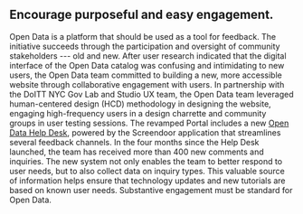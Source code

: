 ## Encourage purposeful and easy engagement.

Open Data is a platform that should be used as a tool for feedback. The initiative succeeds through the participation and oversight of community stakeholders --- old and new. After user research indicated that the digital interface of the Open Data catalog was confusing and intimidating to new users, the Open Data team committed to building a new, more accessible website through collaborative engagement with users. In partnership with the DoITT NYC Gov Lab and Studio UX team, the Open Data team leveraged human-centered design (HCD) methodology in designing the website, engaging high-frequency users in a design charrette and community groups in user testing sessions. The revamped Portal includes a new [Open Data Help Desk](https://opendata.cityofnewyork.us/engage/), powered by the Screendoor application that streamlines several feedback channels. In the four months since the Help Desk launched, the team has received more than 400 new comments and inquiries. The new system not only enables the team to better respond to user needs, but to also collect data on inquiry types. This valuable source of information helps ensure that technology updates and new tutorials are based on known user needs. Substantive engagement must be standard for Open Data.
